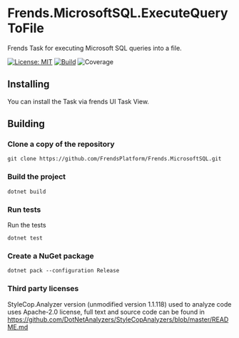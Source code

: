 # Frends.MicrosoftSQL.ExecuteQueryToFile
Frends Task for executing Microsoft SQL queries into a file.

[![License: MIT](https://img.shields.io/badge/License-MIT-green.svg)](https://opensource.org/licenses/MIT)
[![Build](https://github.com/FrendsPlatform/Frends.MicrosoftSQL/actions/workflows/ExecuteQueryToFile_build_and_test_on_main.yml/badge.svg)](https://github.com/FrendsPlatform/Frends.MicrosoftSQL/actions)
![Coverage](https://app-github-custom-badges.azurewebsites.net/Badge?key=FrendsPlatform/Frends.MicrosoftSQL/Frends.MicrosoftSQL.ExecuteQueryToFile|main)

## Installing

You can install the Task via frends UI Task View.

## Building

### Clone a copy of the repository

`git clone https://github.com/FrendsPlatform/Frends.MicrosoftSQL.git`

### Build the project

`dotnet build`

### Run tests

Run the tests

`dotnet test`

### Create a NuGet package

`dotnet pack --configuration Release`

### Third party licenses

StyleCop.Analyzer version (unmodified version 1.1.118) used to analyze code uses Apache-2.0 license, full text and source code can be found in https://github.com/DotNetAnalyzers/StyleCopAnalyzers/blob/master/README.md
